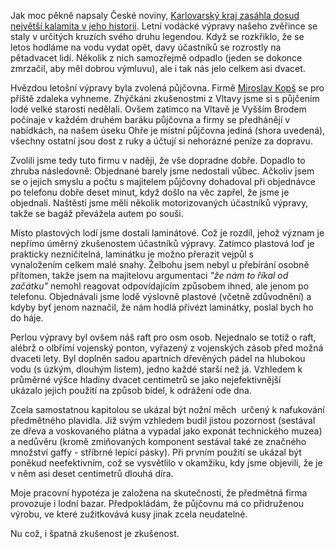 <!-- dcterms:identifier = riderweblog#212 -->
<!-- dcterms:title = Operace Titanik aneb Skanzen na vodě -->
<!-- dcterms:abstract = Furríci a úchyláci pro velký úspěch znovu na vodě, tentokráte na Ohři -->
<!-- np9:categoryId = 2 -->
<!-- x4w:category = Lidé a jiná zvěř -->
<!-- np9:authorId = 1 -->
<!-- np9:authorEmail = michal.valasek@altairis.cz -->
<!-- dcterms:creator = Michal Altair Valášek -->
<!-- dcterms:created = 2005-08-01T14:11:33.88+02:00 -->
<!-- dcterms:dateAccepted = 2005-08-01T14:11:33.88+02:00 -->

Jak moc pěkně napsaly České noviny, [Karlovarský kraj zasáhla dosud největší kalamita v jeho historii](http://www.ceskenoviny.cz/domov/index_view.php?id=141180). Letní vodácké výpravy našeho zvěřince se staly v určitých kruzích svého druhu legendou. Když se rozkřiklo, že se letos hodláme na vodu vydat opět, davy účastníků se rozrostly na pětadvacet lidí. Několik z nich samozřejmě odpadlo (jeden se dokonce zmrzačil, aby měl dobrou výmluvu), ale i tak nás jelo celkem asi dvacet.

Hvězdou letošní výpravy byla zvolená půjčovna. Firmě [Miroslav Kopš](http://www.sweb.cz/lode.kops/) se pro příště zdaleka vyhneme. Zhýčkáni zkušenostmi z Vltavy jsme si s půjčením lodé velké starosti nedělali. Ovšem zatímco na Vltavě je Vyšším Brodem počínaje v každém druhém baráku půjčovna a firmy se předhánějí v nabídkách, na našem úseku Ohře je místní půjčovna jediná (shora uvedená), všechny ostatní jsou dost z ruky a účtují si nehorázné peníze za dopravu.

Zvolili jsme tedy tuto firmu v naději, že vše dopradne dobře. Dopadlo to zhruba následovně: Objednané barely jsme nedostali vůbec. Ačkoliv jsem se o jejich smyslu a počtu s majitelem půjčovny dohadoval při objednávce po telefonu dobře deset minut, když došlo na věc zapřel, že jsme je objednali. Naštěstí jsme měli několik motorizovaných účastníků výpravy, takže se bagáž převážela autem po souši.

Místo plastových lodí jsme dostali laminátové. Což je rozdíl, jehož význam je nepřímo úměrný zkušenostem účastníků výpravy. Zatímco plastová loď je prakticky nezničitelná, laminátku je možno přerazit vejpůl s vynaložením celkem malé snahy. Želbohu jsem nebyl u přebírání osobně přítomen, takže jsem na majitelovu argumentaci *"že nám to říkal od začátku"* nemohl reagovat odpovídajícím způsobem ihned, ale jenom po telefonu. Objednávali jsme lodě výslovně plastové (včetně zdůvodnění) a kdyby byť jenom naznačil, že nám hodlá přivézt laminátky, poslal bych ho do háje.

Perlou výpravy byl ovšem náš raft pro osm osob. Nejednalo se totiž o raft, alébrž o olbřímí vojenský ponton, vyřazený z vojenských zásob před možná dvaceti lety. Byl doplněn sadou apartních dřevěných pádel na hlubokou vodu (s úzkým, dlouhým listem), jedno každé starší než já. Vzhledem k průměrné výšce hladiny dvacet centimetrů se jako nejefektivnější ukázalo jejich použití na způsob bidel, k odrážení ode dna.

Zcela samostatnou kapitolou se ukázal být nožní měch  určený k nafukování předmětného plavidla. Již svým vzhledem budil jistou pozornost (sestával ze dřeva a voskovaného plátna a vypadal jako exponát technického muzea) a nedůvěru (kromě zmiňovaných komponent sestával také ze značného množství gaffy - stříbrné lepící pásky). Při prvním použití se ukázal být poněkud neefektivním, což se vysvětlilo v okamžiku, kdy jsme objevili, že je v něm asi deset centimetrů dlouhá díra.

Moje pracovní hypotéza je založena na skutečnosti, že předmětná firma provozuje i lodní bazar. Předpokládám, že půjčovnu má co přidruženou výrobu, ve které zužitkovává kusy jinak zcela neudatelné.

Nu což, i špatná zkušenost je zkušenost.